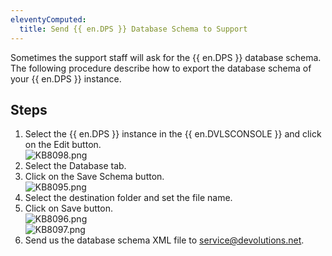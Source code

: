```yaml
---
eleventyComputed:
  title: Send {{ en.DPS }} Database Schema to Support
---
```

Sometimes the support staff will ask for the {{ en.DPS }} database schema. The following procedure describe how to export the database schema of your {{ en.DPS }} instance.

## Steps

1. Select the {{ en.DPS }} instance in the {{ en.DVLSCONSOLE }} and click on the Edit button.  
   ![KB8098.png](/img/en/kb/KB8098.png)
1. Select the Database tab.
1. Click on the Save Schema button.  
   ![KB8095.png](/img/en/kb/KB8095.png)
1. Select the destination folder and set the file name.
1. Click on Save button.  
   ![KB8096.png](/img/en/kb/KB8096.png)  
   ![KB8097.png](/img/en/kb/KB8097.png)
1. Send us the database schema XML file to [service@devolutions.net](mailto:service@devolutions.net).
